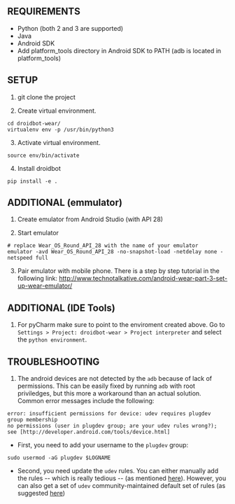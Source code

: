 ## REQUIREMENTS

* Python (both 2 and 3 are supported)
 * Java
 * Android SDK
 * Add platform_tools directory in Android SDK to PATH
   (adb is located in platform_tools)


## SETUP

 1. git clone the project
 

 2. Create virtual environment.

```   
cd droidbot-wear/
virtualenv env -p /usr/bin/python3
```

 3. Activate virtual environment.

```
source env/bin/activate
```

4. Install droidbot

```
pip install -e .
```


## ADDITIONAL (emmulator)

 1. Create emulator from Android Studio (with API 28)

 2. Start emulator

```
# replace Wear_OS_Round_API_28 with the name of your emulator
emulator -avd Wear_OS_Round_API_28 -no-snapshot-load -netdelay none -netspeed full
```

 3. Pair emulator with mobile phone. There is a step by step tutorial in the following link: http://www.technotalkative.com/android-wear-part-3-set-up-wear-emulator/

## ADDITIONAL (IDE Tools)

1. For pyCharm make sure to point to the enviroment created above. Go to `Settings > Project: droidbot-wear > Project interpreter` and select the `python environment`.

## TROUBLESHOOTING

 1. The android devices are not detected by the `adb` because of lack of permissions. This can be easily fixed by running `adb` with root priviledges, but this more a workaround than an actual solution. Common error messages include the following:

```
error: insufficient permissions for device: udev requires plugdev group membership 
no permissions (user in plugdev group; are your udev rules wrong?); see [http://developer.android.com/tools/device.html]
```

 * First, you need to add your username to the `plugdev` group:

```
sudo usermod -aG plugdev $LOGNAME
```

 * Second, you need update the `udev` rules. You can either manually add the rules -- which is really tedious -- (as mentioned [here](https://android.stackexchange.com/questions/122644/getting-and-no-permissions-when-using-adb-devices-on-linux/195443#195443)). However, you can also get a set of `udev` community-maintained default set of rules (as suggested [here](https://developer.android.com/studio/run/device))
